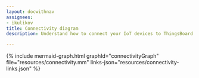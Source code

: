```yaml
---
layout: docwithnav
assignees:
- ikulikov
title: Connectivity diagram
description: Understand how to connect your IoT devices to ThingsBoard

---
```


{% include mermaid-graph.html 
graphId="connectivityGraph" 
file="resources/connectivity.mm" 
links-json="resources/connectivity-links.json" %}
